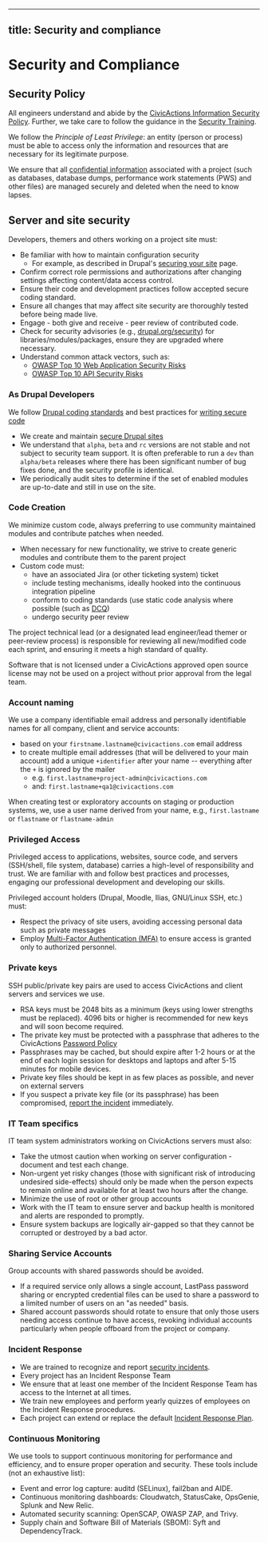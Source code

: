 ______________________________________________________________________

## title: Security and compliance

# Security and Compliance

## Security Policy

All engineers understand and abide by the [CivicActions Information Security Policy](../../company-policies/security.md). Further, we take care to follow the guidance in the [Security Training](../../company-policies/new-hire-orientation/security-training.md).

We follow the _Principle of Least Privilege_: an entity (person or process) must be able to access only the information and resources that are necessary for its legitimate purpose.

We ensure that all [confidential information](../../company-policies/security.md#confidential-information-agreement) associated with a project (such as databases, database dumps, performance work statements (PWS) and other files) are managed securely and deleted when the need to know lapses.

## Server and site security

Developers, themers and others working on a project site must:

- Be familiar with how to maintain configuration security
    - For example, as described in Drupal's [securing your site](https://drupal.org/security/secure-configuration) page.
- Confirm correct role permissions and authorizations after changing settings affecting content/data access control.
- Ensure their code and development practices follow accepted secure coding standard.
- Ensure all changes that may affect site security are thoroughly tested before being made live.
- Engage - both give and receive - peer review of contributed code.
- Check for security advisories (e.g., [drupal.org/security](https://drupal.org/security)) for libraries/modules/packages, ensure they are upgraded where necessary.
- Understand common attack vectors, such as:
    - [OWASP Top 10 Web Application Security Risks](https://owasp.org/www-project-top-ten/)
    - [OWASP Top 10 API Security Risks](https://owasp.org/API-Security/editions/2023/en/0x11-t10/)

### As Drupal Developers

We follow [Drupal coding standards](https://www.drupal.org/docs/develop/standards) and best practices for [writing secure code](https://www.drupal.org/docs/administering-a-drupal-site/security-in-drupal/writing-secure-code-for-drupal)

- We create and maintain [secure Drupal sites](https://www.drupal.org/docs/administering-a-drupal-site/security-in-drupal)
- We understand that `alpha`, `beta` and `rc` versions are not stable and not subject to security team support. It is often preferable to run a `dev` than `alpha/beta` releases where there has been significant number of bug fixes done, and the security profile is identical.
- We periodically audit sites to determine if the set of enabled modules are up-to-date and still in use on the site.

### Code Creation

We minimize custom code, always preferring to use community maintained modules and contribute patches when needed.

- When necessary for new functionality, we strive to create generic modules and contribute them to the parent project
- Custom code must:
    - have an associated Jira (or other ticketing system) ticket
    - include testing mechanisms, ideally hooked into the continuous integration pipeline
    - conform to coding standards (use static code analysis where possible (such as [DCQ](https://www.drupal.org/project/dcq))
    - undergo security peer review

The project technical lead (or a designated lead engineer/lead themer or peer-review process) is responsible for reviewing all new/modified code each sprint, and ensuring it meets a high standard of quality.

Software that is not licensed under a CivicActions approved open source license may not be used on a project without prior approval from the legal team.

### Account naming

We use a company identifiable email address and personally identifiable names for all company, client and service accounts:

- based on your `firstname.lastname@civicactions.com` email address
- to create multiple email addresses (that will be delivered to your main account) add a unique `+identifier` after your name -- everything after the `+` is ignored by the mailer
    - e.g. `first.lastname+project-admin@civicactions.com`
    - and: `first.lastname+qa1@civicactions.com`

When creating test or exploratory accounts on staging or production systems, we, use a user name derived from your name, e.g., `first.lastname` or `flastname` or `flastname-admin`

### Privileged Access

Privileged access to applications, websites, source code, and servers (SSH/shell, file system, database) carries a high-level of responsibility and trust. We are familiar with and follow best practices and processes, engaging our professional development and developing our skills.

Privileged account holders (Drupal, Moodle, Ilias, GNU/Linux SSH, etc.) must:

- Respect the privacy of site users, avoiding accessing personal data such as private messages
- Employ [Multi-Factor Authentication (MFA)](../../common-practices-tools/security/README.md#use-multi-factor-authentication-mfa) to ensure access is granted only to authorized personnel.

### Private keys

SSH public/private key pairs are used to access CivicActions and client servers and services we use.

- RSA keys must be 2048 bits as a minimum (keys using lower strengths must be replaced). 4096 bits or higher is recommended for new keys and will soon become required.
- The private key must be protected with a passphrase that adheres to the CivicActions [Password Policy](../../company-policies/security.md#password-policy)
- Passphrases may be cached, but should expire after 1-2 hours or at the end of each login session for desktops and laptops and after 5-15 minutes for mobile devices.
- Private key files should be kept in as few places as possible, and never on external servers
- If you suspect a private key file (or its passphrase) has been compromised, [report the incident](../../common-practices-tools/security/incidents.md#reporting-an-incident) immediately.

### IT Team specifics

IT team system administrators working on CivicActions servers must also:

- Take the utmost caution when working on server configuration - document and test each change.
- Non-urgent yet risky changes (those with significant risk of introducing undesired side-effects) should only be made when the person expects to remain online and available for at least two hours after the change.
- Minimize the use of root or other group accounts
- Work with the IT team to ensure server and backup health is monitored and alerts are responded to promptly.
- Ensure system backups are logically air-gapped so that they cannot be corrupted or destroyed by a bad actor.

### Sharing Service Accounts

Group accounts with shared passwords should be avoided.

- If a required service only allows a single account, LastPass password sharing or encrypted credential files can be used to share a password to a limited number of users on an "as needed" basis.
- Shared account passwords should rotate to ensure that only those users needing access continue to have access, revoking individual accounts particularly when people offboard from the project or company.

### Incident Response

- We are trained to recognize and report [security incidents](../../common-practices-tools/security/incidents.md).
- Every project has an Incident Response Team
- We ensure that at least one member of the Incident Response Team has access to the Internet at all times.
- We train new employees and perform yearly quizzes of employees on the Incident Response procedures.
- Each project can extend or replace the default [Incident Response Plan](../../common-practices-tools/security/incident-response-plan.md).

### Continuous Monitoring

We use tools to support continuous monitoring for performance and efficiency, and to ensure proper operation and security. These tools include (not an exhaustive list):

- Event and error log capture: auditd (SELinux), fail2ban and AIDE.
- Continuous monitoring dashboards: Cloudwatch, StatusCake, OpsGenie, Splunk and New Relic.
- Automated security scanning: OpenSCAP, OWASP ZAP, and Trivy.
- Supply chain and Software Bill of Materials (SBOM): Syft and DependencyTrack.
